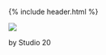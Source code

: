 {% include header.html %}

<img src="https://objects.artspan.com/member/laurajohnson/500/180125.jpg">

<p>by Studio 20</p>

</body>
</html>

